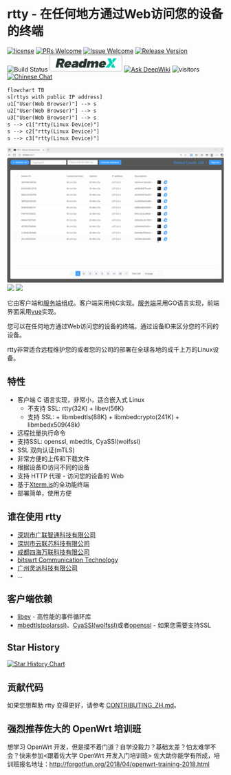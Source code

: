 # rtty - 在任何地方通过Web访问您的设备的终端

[1]: https://img.shields.io/badge/开源协议-MIT-brightgreen.svg?style=plastic
[2]: /LICENSE
[3]: https://img.shields.io/badge/提交代码-欢迎-brightgreen.svg?style=plastic
[4]: https://github.com/zhaojh329/rtty/pulls
[5]: https://img.shields.io/badge/提问-欢迎-brightgreen.svg?style=plastic
[6]: https://github.com/zhaojh329/rtty/issues/new
[7]: https://img.shields.io/badge/发布版本-9.0.0-blue.svg?style=plastic
[8]: https://github.com/zhaojh329/rtty/releases
[9]: https://github.com/zhaojh329/rtty/workflows/build/badge.svg
[10]: https://raw.githubusercontent.com/CodePhiliaX/resource-trusteeship/main/readmex.svg
[11]: https://readmex.com/zhaojh329/rtty
[12]: https://deepwiki.com/badge.svg
[13]: https://deepwiki.com/zhaojh329/rtty
[14]: https://img.shields.io/badge/技术交流群-点击加入：153530783-brightgreen.svg
[15]: https://jq.qq.com/?_wv=1027&k=5PKxbTV

[![license][1]][2]
[![PRs Welcome][3]][4]
[![Issue Welcome][5]][6]
[![Release Version][7]][8]
![Build Status][9]
[![ReadmeX][10]][11]
[![Ask DeepWiki][12]][13]
![visitors](https://visitor-badge.laobi.icu/badge?page_id=zhaojh329.rtty)
[![Chinese Chat][14]][15]

[Xterm.js]: https://github.com/xtermjs/xterm.js
[libev]: http://software.schmorp.de/pkg/libev.html
[openssl]: https://github.com/openssl/openssl
[mbedtls(polarssl)]: https://github.com/ARMmbed/mbedtls
[CyaSSl(wolfssl)]: https://github.com/wolfSSL/wolfssl
[vue]: https://github.com/vuejs/vue
[服务端]: https://github.com/zhaojh329/rttys

```mermaid
flowchart TB
s[rttys with public IP address]
u1["User(Web Browser)"] --> s
u2["User(Web Browser)"] --> s
u3["User(Web Browser)"] --> s
s --> c1["rtty(Linux Device)"]
s --> c2["rtty(Linux Device)"]
s --> c3["rtty(Linux Device)"]
```

![](/img/terminal.gif)
![](/img/file.gif)
![](/img/web.gif)

它由客户端和[服务端]组成。客户端采用纯C实现。[服务端]采用GO语言实现，前端界面采用[vue]实现。

您可以在任何地方通过Web访问您的设备的终端。通过设备ID来区分您的不同的设备。

rtty非常适合远程维护您的或者您的公司的部署在全球各地的成千上万的Linux设备。

## 特性
* 客户端 C 语言实现，非常小，适合嵌入式 Linux
  - 不支持 SSL: rtty(32K) + libev(56K)
  - 支持 SSL: + libmbedtls(88K) + libmbedcrypto(241K) + libmbedx509(48k)
* 远程批量执行命令
* 支持SSL: openssl, mbedtls, CyaSSl(wolfssl)
* SSL 双向认证(mTLS)
* 非常方便的上传和下载文件
* 根据设备ID访问不同的设备
* 支持 HTTP 代理 - 访问您的设备的 Web
* 基于[Xterm.js]的全功能终端
* 部署简单，使用方便

## 谁在使用 rtty
- [深圳市广联智通科技有限公司](https://www.gl-inet.com/)
- [深圳市云联芯科技有限公司](http://www.iyunlink.com/)
- [成都四海万联科技有限公司](https://www.oneiotworld.com/)
- [bitswrt Communication Technology](http://bitswrt.com/)
- [广州灵派科技有限公司](https://linkpi.cn/)
- ...

## 客户端依赖
* [libev] - 高性能的事件循环库
* [mbedtls(polarssl)]、[CyaSSl(wolfssl)]或者[openssl] - 如果您需要支持SSL

## Star History
[![Star History Chart](https://api.star-history.com/svg?repos=zhaojh329/rtty&type=Date)](https://www.star-history.com/#zhaojh329/rtty&Date)

## 贡献代码
如果您想帮助 rtty 变得更好，请参考 [CONTRIBUTING_ZH.md](/CONTRIBUTING_ZH.md)。

## 强烈推荐佐大的 OpenWrt 培训班
想学习 OpenWrt 开发，但是摸不着门道？自学没毅力？基础太差？怕太难学不会？快来参加<跟着佐大学 OpenWrt 开发入门培训班> 佐大助你能学有所成，培训班报名地址：http://forgotfun.org/2018/04/openwrt-training-2018.html
